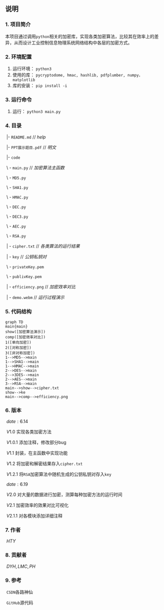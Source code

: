 ## 说明
### 1. 项目简介

​		本项目通过调用`python`相关的加密库，实现各类加密算法，比较其在效率上的差异，从而设计工业控制信息物理系统网络结构中各层的加密方式。

### 2. 环境配置

1. 运行环境： `python3`
2. 使用的库： `pycryptodome, hmac, hashlib, pdfplumber, numpy，matplotlib`
3. 库的安装： `pip install -i`

### 3. 运行命令

1. 运行： `python3 main.py`

### 4. 目录

​	|- `README.md`				// *help*

​	|- `PPT展示题目.pdf`  	// *明文*

​	|- `code`

​		\ - `main.py`				// *加密算法主函数*

​		\ - `MD5.py`

​		\ - `SHA1.py`

​		\ - `HMAC.py`

​		\ - `DEC.py`

​		\ - `DEC3.py`

​		\ - `AEC.py`

​		\ - `RSA.py`

​	| - `cipher.txt`		 	// *各类算法的运行结果*

​	| - `key`				           // *公钥私钥对*

​		\ - `privateKey.pem`

​		\ - `publivKey.pem`

​	| - `efficiency.png`	 // *加密效率对比*

​	| - `demo.webm`			   // *运行过程演示*

### 5. 代码结构

```mermaid
graph TD
main{main}
show([加密算法演示])
comp([加密效率对比])
1([单向加密])
2([对称加密])
3([非对称加密])
1-->MD5-->main
1-->SHA1-->main
1-->HMAC-->main
2-->DES-->main
2-->3DES-->main
2-->AES-->main
3-->RSA-->main
main-->show-->cipher.txt
show-->ke
main-->comp-->efficiency.png
```

### 6. 版本

​	$date:6.14$

​	$V1.0$		实现各类加密方法

​	$V1.0.1$    添加注释，修改部分bug

​	$V1.1$        封装，在主函数中实现功能

​	$V1.2$        将加密和解密结果存入`cipher.txt`

​	$V1.2.1$     将`RSA`加密算法中随机生成的公钥私钥对存入`key`

​	$date:6.19$

​	$V2.0$        对大量的数据进行加密，测算每种加密方法的运行时间

​	$V2.1$        加密效率的效果对比可视化

​	$V2.1.1$     对各模块添加详细注释

### 7. 作者

​	$HTY$

### 8. 贡献者

​	$DYH,LMC,PH$

### 9. 参考

​	`CSDN`各路神仙

​	`GitHub`源代码

